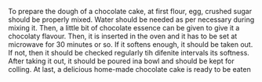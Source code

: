 To prepare the dough of a chocolate cake, at first flour, egg, crushed sugar should be properly mixed. Water should be needed as per necessary during mixing it. Then, a little bit of chocolate essence can be given to give it a chocolaty flavour. Then, it is inserted in the oven and it has to be set at microwave for 30 minutes or so. If it softens enough, it should be taken out. If not, then it should be checked regularly tih difenite intervals its softness. After taking it out, it should be poured ina bowl and should be kept for colling. At last, a delicious home-made chocolate cake is ready to be eaten